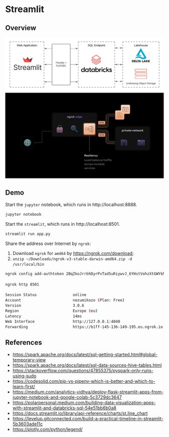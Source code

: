 # Streamlit

## Overview

<p float="left">
    <img src="pix/streamlit_with_data_warehouse.png" width="600" />
    <img src="pix/ngrok.png" width="600" />
</p>

## Demo

Start the `jupyter` notebook, which runs in http://localhost:8888.
```bash
jupyter notebook
```

Start the `streamlit`, which runs in http://localhost:8501.
```bash
streamlit run app.py
```

Share the address over Internet by `ngrok`:
1. Download `ngrok` for `amd64` by https://ngrok.com/download;
2. `unzip ~/Downloads/ngrok-v3-stable-darwin-amd64.zip -d /usr/local/bin`
```bash
ngrok config add-authtoken 2BqZkoJrrbhDyrPvTad5uRiywvJ_6YHstVohzXtGWYkNL6uw2

ngrok http 8501

Session Status                online
Account                       nezumikozo (Plan: Free)
Version                       3.0.6
Region                        Europe (eu)
Latency                       14ms
Web Interface                 http://127.0.0.1:4040
Forwarding                    https://b1ff-145-136-149-195.eu.ngrok.io -> http://localhost:8501
```

## References

* https://spark.apache.org/docs/latest/sql-getting-started.html#global-temporary-view
* https://spark.apache.org/docs/latest/sql-data-sources-hive-tables.html
* https://stackoverflow.com/questions/47855375/pyspark-only-runs-using-sudo
* https://codesolid.com/pip-vs-pipenv-which-is-better-and-which-to-learn-first/
* https://medium.com/analytics-vidhya/deploy-flask-streamlit-apps-from-jupyter-notebook-and-google-colab-5c3729dc3647
* https://polarpersonal.medium.com/building-data-visualization-apps-with-streamlit-and-databricks-sql-54e51bb6b0a8
* https://docs.streamlit.io/library/api-reference/charts/st.line_chart
* https://levelup.gitconnected.com/build-a-practical-timeline-in-streamlit-5b3603ade11c
* https://plotly.com/python/legend/
